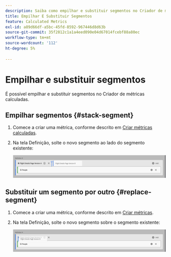 ```yaml
---
description: Saiba como empilhar e substituir segmentos no Criador de métricas calculadas.
title: Empilhar E Substituir Segmentos
feature: Calculated Metrics
exl-id: a89d66df-a5bc-45fd-8592-967446d8d63b
source-git-commit: 35f2812c1a1a4eed090e04d67014fcebf88a80ec
workflow-type: tm+mt
source-wordcount: '112'
ht-degree: 5%

---
```


# Empilhar e substituir segmentos

É possível empilhar e substituir segmentos no Criador de métricas calculadas.

## Empilhar segmentos {#stack-segment}

1. Comece a criar uma métrica, conforme descrito em [Criar métricas calculadas](cm-build-metrics.md).

1. Na tela Definição, solte o novo segmento ao lado do segmento existente:

   ![Tela de definição mostrando a métrica Visitantes dos EUA colocada ao lado dos Visitantes Internacionais existentes.](assets/segment-stack.png)

## Substituir um segmento por outro {#replace-segment}

1. Comece a criar uma métrica, conforme descrito em [Criar métricas](cm-build-metrics.md).

1. Na tela Definição, solte o novo segmento sobre o segmento existente:

   ![Tela de definição mostrando os Visitantes dos EUA incluídos na métrica Visitantes Internacionais.](assets/segment-replace.png)
